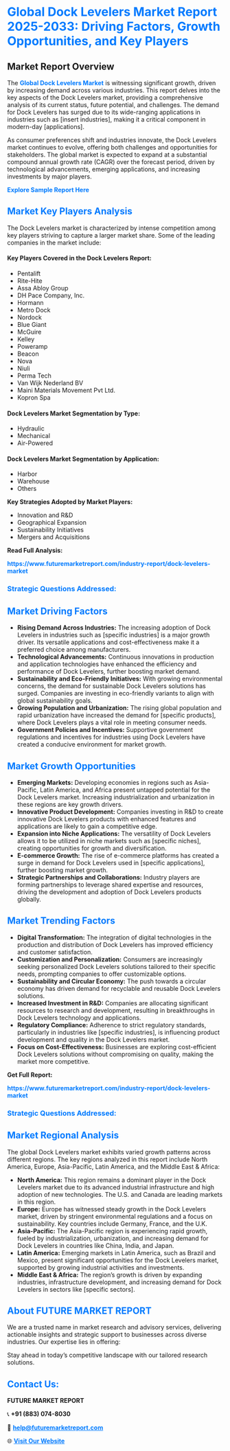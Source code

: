 <h1 style="color: #007BFF;">Global Dock Levelers Market Report 2025-2033: Driving Factors, Growth Opportunities, and Key Players</h1>

<section id="overview">
<h2>Market Report Overview</h2>
<p>The <a href="https://www.futuremarketreport.com/industry-report/dock-levelers-market" style="color: #007BFF; text-decoration: none;"><strong>Global Dock Levelers Market</strong></a> is witnessing significant growth, driven by increasing demand across various industries. This report delves into the key aspects of the Dock Levelers market, providing a comprehensive analysis of its current status, future potential, and challenges. The demand for Dock Levelers has surged due to its wide-ranging applications in industries such as [insert industries], making it a critical component in modern-day [applications].</p>
<p>As consumer preferences shift and industries innovate, the Dock Levelers market continues to evolve, offering both challenges and opportunities for stakeholders. The global market is expected to expand at a substantial compound annual growth rate (CAGR) over the forecast period, driven by technological advancements, emerging applications, and increasing investments by major players.</p>
</section>

<section id="overview">
<p><a href="https://www.futuremarketreport.com/request-sample/reportId=91699" style="color: #007BFF; text-decoration: none;"><strong>Explore Sample Report Here</strong></a></p>
</section>

<section id="key-players">
<h2 style="color: #007BFF;">Market Key Players Analysis</h2>
<p>The Dock Levelers market is characterized by intense competition among key players striving to capture a larger market share. Some of the leading companies in the market include:</p>
<h4>Key Players Covered in the Dock Levelers Report:</h4>
<ul><li>Pentalift</li><li>Rite-Hite</li><li>Assa Abloy Group</li><li>DH Pace Company, Inc.</li><li>Hormann</li><li>Metro Dock</li><li>Nordock</li><li>Blue Giant</li><li>McGuire</li><li>Kelley</li><li>Poweramp</li><li>Beacon</li><li>Nova</li><li>Niuli</li><li>Perma Tech</li><li>Van Wijk Nederland BV</li><li>Maini Materials Movement Pvt Ltd.</li><li>Kopron Spa</li></ul>
<h4>Dock Levelers Market Segmentation by Type:</h4>
<ul><li>Hydraulic</li><li>Mechanical</li><li>Air-Powered</li></ul>

<h4>Dock Levelers Market Segmentation by Application:</h4>
<ul><li>Harbor</li><li>Warehouse</li><li>Others</li></ul>
<p><strong>Key Strategies Adopted by Market Players:</strong></p>
<ul>
<li>Innovation and R&D</li>
<li>Geographical Expansion</li>
<li>Sustainability Initiatives</li>
<li>Mergers and Acquisitions</li>
</ul>
</section>

<section>
<p><strong>Read Full Analysis: </strong></p><a href="https://www.futuremarketreport.com/industry-report/dock-levelers-market" style="color: #007BFF; text-decoration: none;"><strong>https://www.futuremarketreport.com/industry-report/dock-levelers-market</strong></a>
<h3 style="color: #007BFF;">Strategic Questions Addressed:</h3>
</section>

<section id="driving-factors">
<h2 style="color: #007BFF;">Market Driving Factors</h2>
<ul>
<li><strong>Rising Demand Across Industries:</strong> The increasing adoption of Dock Levelers in industries such as [specific industries] is a major growth driver. Its versatile applications and cost-effectiveness make it a preferred choice among manufacturers.</li>
<li><strong>Technological Advancements:</strong> Continuous innovations in production and application technologies have enhanced the efficiency and performance of Dock Levelers, further boosting market demand.</li>
<li><strong>Sustainability and Eco-Friendly Initiatives:</strong> With growing environmental concerns, the demand for sustainable Dock Levelers solutions has surged. Companies are investing in eco-friendly variants to align with global sustainability goals.</li>
<li><strong>Growing Population and Urbanization:</strong> The rising global population and rapid urbanization have increased the demand for [specific products], where Dock Levelers plays a vital role in meeting consumer needs.</li>
<li><strong>Government Policies and Incentives:</strong> Supportive government regulations and incentives for industries using Dock Levelers have created a conducive environment for market growth.</li>
</ul>
</section>

<section id="growth-opportunities">
<h2 style="color: #007BFF;">Market Growth Opportunities</h2>
<ul>
<li><strong>Emerging Markets:</strong> Developing economies in regions such as Asia-Pacific, Latin America, and Africa present untapped potential for the Dock Levelers market. Increasing industrialization and urbanization in these regions are key growth drivers.</li>
<li><strong>Innovative Product Development:</strong> Companies investing in R&D to create innovative Dock Levelers products with enhanced features and applications are likely to gain a competitive edge.</li>
<li><strong>Expansion into Niche Applications:</strong> The versatility of Dock Levelers allows it to be utilized in niche markets such as [specific niches], creating opportunities for growth and diversification.</li>
<li><strong>E-commerce Growth:</strong> The rise of e-commerce platforms has created a surge in demand for Dock Levelers used in [specific applications], further boosting market growth.</li>
<li><strong>Strategic Partnerships and Collaborations:</strong> Industry players are forming partnerships to leverage shared expertise and resources, driving the development and adoption of Dock Levelers products globally.</li>
</ul>
</section>

<section id="trending-factors">
<h2 style="color: #007BFF;">Market Trending Factors</h2>
<ul>
<li><strong>Digital Transformation:</strong> The integration of digital technologies in the production and distribution of Dock Levelers has improved efficiency and customer satisfaction.</li>
<li><strong>Customization and Personalization:</strong> Consumers are increasingly seeking personalized Dock Levelers solutions tailored to their specific needs, prompting companies to offer customizable options.</li>
<li><strong>Sustainability and Circular Economy:</strong> The push towards a circular economy has driven demand for recyclable and reusable Dock Levelers solutions.</li>
<li><strong>Increased Investment in R&D:</strong> Companies are allocating significant resources to research and development, resulting in breakthroughs in Dock Levelers technology and applications.</li>
<li><strong>Regulatory Compliance:</strong> Adherence to strict regulatory standards, particularly in industries like [specific industries], is influencing product development and quality in the Dock Levelers market.</li>
<li><strong>Focus on Cost-Effectiveness:</strong> Businesses are exploring cost-efficient Dock Levelers solutions without compromising on quality, making the market more competitive.</li>
</ul>
</section>

<section>
<p><strong>Get Full Report: </strong></p><a href="https://www.futuremarketreport.com/industry-report/dock-levelers-market" style="color: #007BFF; text-decoration: none;"><strong>https://www.futuremarketreport.com/industry-report/dock-levelers-market</strong></a>
<h3 style="color: #007BFF;">Strategic Questions Addressed:</h3>
</section>


<section id="regional-analysis">
<h2 style="color: #007BFF;">Market Regional Analysis</h2>
<p>The global Dock Levelers market exhibits varied growth patterns across different regions. The key regions analyzed in this report include North America, Europe, Asia-Pacific, Latin America, and the Middle East & Africa:</p>
<ul>
<li><strong>North America:</strong> This region remains a dominant player in the Dock Levelers market due to its advanced industrial infrastructure and high adoption of new technologies. The U.S. and Canada are leading markets in this region.</li>
<li><strong>Europe:</strong> Europe has witnessed steady growth in the Dock Levelers market, driven by stringent environmental regulations and a focus on sustainability. Key countries include Germany, France, and the U.K.</li>
<li><strong>Asia-Pacific:</strong> The Asia-Pacific region is experiencing rapid growth, fueled by industrialization, urbanization, and increasing demand for Dock Levelers in countries like China, India, and Japan.</li>
<li><strong>Latin America:</strong> Emerging markets in Latin America, such as Brazil and Mexico, present significant opportunities for the Dock Levelers market, supported by growing industrial activities and investments.</li>
<li><strong>Middle East & Africa:</strong> The region’s growth is driven by expanding industries, infrastructure development, and increasing demand for Dock Levelers in sectors like [specific sectors].</li>
</ul>
</section>

<footer>
<h2 style="color: #007BFF;">About FUTURE MARKET REPORT</h2>
<p>We are a trusted name in market research and advisory services, delivering actionable insights and strategic support to businesses across diverse industries. Our expertise lies in offering:</p>

<p>Stay ahead in today’s competitive landscape with our tailored research solutions.</p>

<h2 style="color: #007BFF;">Contact Us:</h2>
<p><strong>FUTURE MARKET REPORT</strong></p>
<p>📞 <strong>+91 (883) 074-8030</strong></p>
<p>📧 <strong><a href="mailto:help@futuremarketreport.com" style="color: #007BFF;">help@futuremarketreport.com</a></strong></p>
<p>🌐 <strong><a href="https://www.futuremarketreport.com/" style="color: #007BFF;">Visit Our Website</a></strong></p>
</footer>
